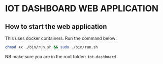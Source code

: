 # IOT DASHBOARD WEB APPLICATION

## How to start the web application
This uses docker containers.
Run the command below:

```bash
chmod +x ./bin/run.sh && sudo ./bin/run.sh
```

NB make sure you are in the root folder: ``iot-dashboard``
